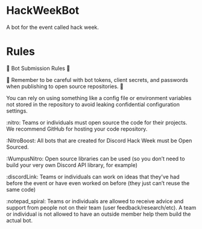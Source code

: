 # HackWeekBot
A bot for the event called hack week.

<!-- test-->
# Rules 

:robot: Bot Submission Rules :robot: 

:rotating_light: Remember to be careful with bot tokens, client secrets, and passwords when publishing to open source repositories. :rotating_light: 

You can rely on using something like a config file or environment variables not stored in the repository to avoid leaking confidential configuration settings.

:nitro: Teams or individuals must open source the code for their projects. We recommend GitHub for hosting your code repository.

:NitroBoost: All bots that are created for Discord Hack Week must be Open Sourced.

:WumpusNitro: Open source libraries can be used (so you don’t need to build your very own Discord API library, for example)

:discordLink: Teams or individuals can work on ideas that they’ve had before the event or have even worked on before (they just can’t reuse the same code)

:notepad_spiral: Teams or individuals are allowed to receive advice and support from people not on their team (user feedback/research/etc). A team or individual is not allowed to have an outside member help them build the actual bot.
